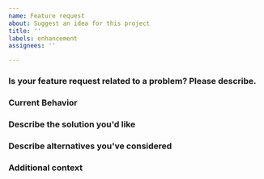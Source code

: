 ```yaml
---
name: Feature request
about: Suggest an idea for this project
title: ''
labels: enhancement
assignees: ''

---
```


<!---
⚠️ ⚠️ ⚠️

For larger and more in-depth feature requests, please consider [starting an RFC thread](../discussions/new)
in the [Discussions area](../discussions) of this project.

⚠️ ⚠️ ⚠️
-->

### Is your feature request related to a problem? Please describe.

<!---A clear and concise description of what the issue is. Ex. I'm always frustrated when [...]-->


<!---
```gherkin
Feature: <summary of feature>
  As a <role>
  I want <feature>
  So that <value>

  Scenario: <summary of a scenario within this feature>
    Given <context>
    When <event occurs>
    Then <outcome>
```
-->

### Current Behavior

<!--- Explain the difference from current behaviour -->
<!--- A clear and concise description of what the problem is may help. For example: "I'm always frustrated when [...]" -->

### Describe the solution you'd like

<!--- A clear and concise description of what you want to happen. -->

### Describe alternatives you've considered

<!---  A clear and concise description of any alternative solutions or features you've considered. -->

### Additional context

<!--- Add any other context or screenshots about the feature request here. -->
